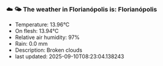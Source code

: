 ### ☁️ 🌤️  The weather in Florianópolis is: Florianópolis

- Temperature: 13.96°C
- On flesh: 13.94°C
- Relative air humidity: 97%
- Rain: 0.0 mm
- Description: Broken clouds
- last updated: 2025-09-10T08:23:04.138243
